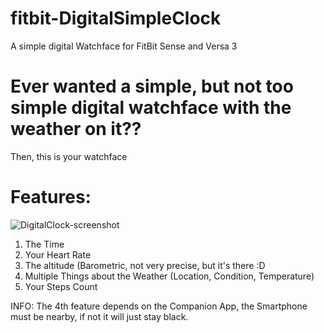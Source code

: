 # fitbit-DigitalSimpleClock
A simple digital Watchface for FitBit Sense and Versa 3
# Ever wanted a simple, but not too simple digital watchface with the weather on it??
Then, this is your watchface
# Features:
![DigitalClock-screenshot](https://user-images.githubusercontent.com/87670899/164956479-8b605d83-e396-4d25-9298-15e8b21e4df4.png)
1. The Time
2. Your Heart Rate
3. The altitude (Barometric, not very precise, but it's there :D
4. Multiple Things about the Weather (Location, Condition, Temperature)
5. Your Steps Count

INFO: The 4th feature depends on the Companion App, the Smartphone must be nearby, if not it will just stay black.

